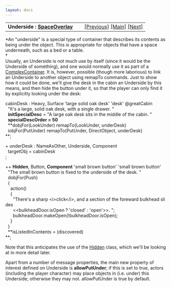 ```yaml
---
layout: docs
---
```

<table width="100%" data-border="0" data-cellspacing="0"
data-cellpadding="3" data-bgcolor="#C0C0C0">
<colgroup>
<col style="width: 50%" />
<col style="width: 50%" />
</colgroup>
<tbody>
<tr>
<td style="text-align: left;"><strong>Underside : <a
href="spaceoverlay.html">SpaceOverlay</a><br />
</strong></td>
<td style="text-align: right;"><a href="spaceoverlay.html">[Previous]</a>
<a href="generalintroduction.html">[Main]</a> <a
href="rearcontainer.html">[Next]</a></td>
</tr>
</tbody>
</table>

  
*An "underside" is a special type of container that describes its
contents as being under the object. This is appropriate for objects that
have a space underneath, such as a bed or a table.  
*  
Usually, an Underside is not much use by itself (since it would be the
Underside of something), and one would normally use it as part of a
[ComplexContainer](complexcontainer.html). It is, however, possible
(though more laborious) to link an Underside to another object using
remapTo commands. Just to show how it could be done, we'll give the desk
in the cabin an Underside by this means, and then hide the button under
it, so that the player can only find it by explicitly looking under the
desk:  
  
cabinDesk : Heavy, Surface 'large solid oak desk' 'desk' @greatCabin  
  "It's a large, solid oak desk, with a single drawer. "  
  **initSpecialDesc** = "A large oak desk sits in the middle of the cabin. "  
  **specialDescOrder = 50**  
  **dobjFor(LookUnder) remapTo(LookUnder, underDesk)  
  iobjFor(PutUnder) remapTo(PutUnder, DirectObject, underDesk)  
**;  
  
+ underDesk : NameAsOther, Underside, Component  
  targetObj = cabinDesk  
;  
  
++ **Hidden**, Button, **Component** 'small brown button' 'small brown button'  
  "The small brown button is fixed to the underside of the desk. "  
  dobjFor(Push)  
  {  
    action()  
    {  
      "There's a sharp \<i\>click\</i\>, and a section of the foreward bulkhead slides  
      \<\<bulkheadDoor.isOpen ? 'closed' : 'open'\>\>. ";  
      bulkheadDoor.makeOpen(!bulkheadDoor.isOpen);  
    }  
  }    
  **isListedInContents = (discovered)  
**;  
  
Note that this anticipates the use of the [Hidden](hidden.html) class,
which we'll be looking at in more detail later.  
  
Apart from a number of message properties, the main new property of
interest defined on Underside is **allowPutUnder**; if this is set to
true, actors (including the player character) may place objects in (i.e.
under) this Underside; otherwise they may not. allowPutUnder is true by
default.  
  
